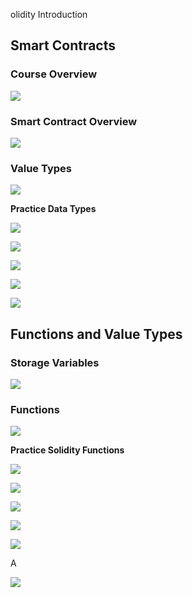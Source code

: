 olidity Introduction

## Smart Contracts

### Course Overview

![](./Screenshot(42).png)

### Smart Contract Overview

![](./Screenshot(42).png)

### Value Types

![](./Screenshot(42).png)

**Practice Data Types**

![](./Screenshot(42).png)

![](./Screenshot(42).png)

![](./Screenshot(42).png)

![](./Screenshot(42).png)

![](./Screenshot(42).png)

## Functions and Value Types

### Storage Variables

![](./Screenshot(42).png)

### Functions

![](./Screenshot(42).png)

**Practice Solidity Functions**

![](./Screenshot(42).png)

![](./Screenshot(42).png)

![](./Screenshot(42).png)

![](./Screenshot(42).png)

![](./Screenshot(42).png)


A

![](./Screenshot(42).png)
